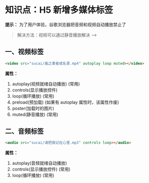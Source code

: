 # 知识点：H5 新增多媒体标签

**提示：** 为了用户体验，谷歌浏览器把音频和视频自动播放禁止了
> 解决方法：视频可以通过静音播放解决 -->

## 一、视频标签

```html
<video src="sucai/盾之勇者成名录.mp4" autoplay loop muted></video>
```

**属性：**
1. autoplay(视频就绪自动播放) (常用)
2. controls(显示播放控件)
3. loop(循环播放) (常用)
4. preload(预加载) (如果有 autoplay 属性时，该属性作废)
5. poster(加载时的图片)
6. muted(静音播放) (常用)
    

## 二、音频标签

```html
<audio src="sucai/请把我记在心里.mp3" controls loop></audio>
```

**属性：**
1. autoplay(音频就绪自动播放)
2. controls(显示播放控件) (常用)
3. loop(循环播放) (常用)